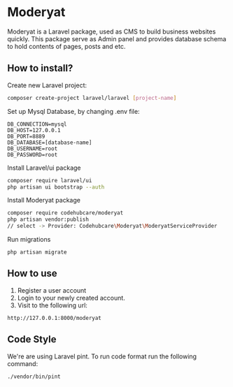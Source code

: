# Moderyat

Moderyat is a Laravel package, used as CMS to build business websites quickly. This package serve as Admin panel and provides database schema to hold contents of pages, posts and etc.

## How to install?

Create new Laravel project:

```bash
composer create-project laravel/laravel [project-name]
```

Set up Mysql Database, by changing .env file:

```
DB_CONNECTION=mysql
DB_HOST=127.0.0.1
DB_PORT=8889
DB_DATABASE=[database-name]
DB_USERNAME=root
DB_PASSWORD=root
```

Install Laravel/ui package

```bash
composer require laravel/ui
php artisan ui bootstrap --auth
```

Install Moderyat package

```bash
composer require codehubcare/moderyat
php artisan vendor:publish
// select -> Provider: Codehubcare\Moderyat\ModeryatServiceProvider
```

Run migrations

```
php artisan migrate
```

## How to use

1. Register a user account
2. Login to your newly created account.
3. Visit to the following url:

```
http://127.0.0.1:8000/moderyat
```

## Code Style

We're are using Laravel pint. To run code format run the following command:

```
./vendor/bin/pint
```
